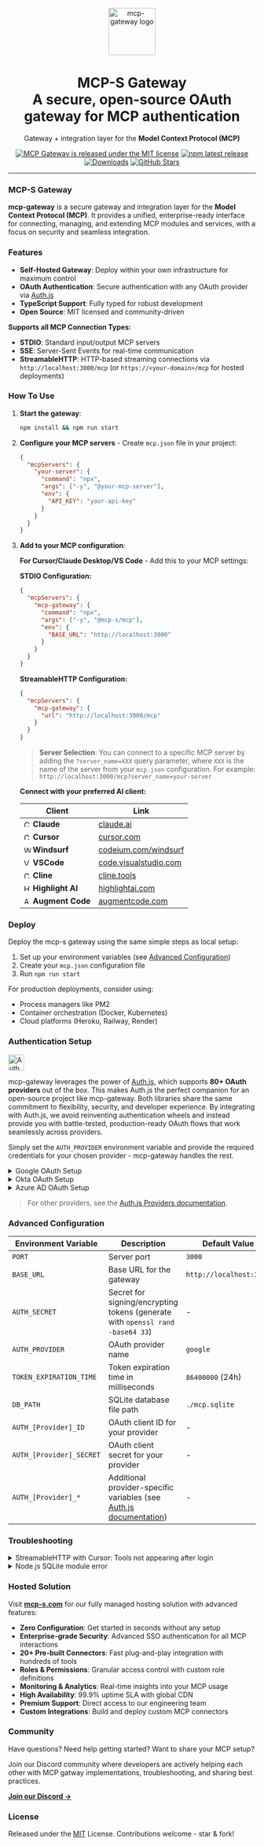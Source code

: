 <p align="center">
  <a href="https://www.mcp-s.com?utm_source=github&utm_medium=readme&utm_campaign=mcp-gateway&utm_content=header_logo" target="_blank"><img height="96px" src="https://www.mcp-s.com/logo.png" alt="mcp-gateway logo" /></a>
  <h1 align="center">MCP-S Gateway<br/>
A secure, open-source OAuth gateway for MCP authentication</h1>
</p>
<p align="center">
  Gateway + integration layer for the <strong>Model Context Protocol (MCP)</strong> 
</p>
<p align="center">
  <a href="https://github.com/webrix-ai/mcp-gateway/blob/main/LICENSE"><img src="https://img.shields.io/github/license/webrix-ai/mcp-gateway?style=flat-square&color=green" alt="MCP Gateway is released under the MIT license" /></a>
  <a href="https://www.npmjs.com/package/@mcp-s/mcp"><img src="https://img.shields.io/npm/v/@mcp-s/mcp?style=flat-square&label=latest&color=purple" alt="npm latest release" /></a>
  <a href="https://www.npmtrends.com/@mcp-s/mcp"><img src="https://img.shields.io/npm/dm/@mcp-s/mcp?style=flat-square&color=cyan" alt="Downloads" /></a>
  <a href="https://github.com/webrix-ai/mcp-gateway/stargazers"><img src="https://img.shields.io/github/stars/webrix-ai/mcp-gateway?style=flat-square&color=orange" alt="GitHub Stars" /></a>
</p>

---

### MCP-S Gateway

**mcp-gateway** is a secure gateway and integration layer for the **Model Context Protocol (MCP)**. It provides a unified, enterprise-ready interface for connecting, managing, and extending MCP modules and services, with a focus on security and seamless integration.

### Features

- **Self-Hosted Gateway**: Deploy within your own infrastructure for maximum control
- **OAuth Authentication**: Secure authentication with any OAuth provider via [Auth.js](https://authjs.dev)
- **TypeScript Support**: Fully typed for robust development
- **Open Source**: MIT licensed and community-driven

<!-- <video src="https://github.com/user-attachments/assets/2c3afaf9-6c08-436e-9efd-db8710554430"></video> TODO: ADD OUR VIDEO -->

**Supports all MCP Connection Types:**
- **STDIO**: Standard input/output MCP servers
- **SSE**: Server-Sent Events for real-time communication
- **StreamableHTTP**: HTTP-based streaming connections via `http://localhost:3000/mcp` (or `https://<your-domain>/mcp` for hosted deployments)

### How To Use

1. **Start the gateway**:
   ```bash
   npm install && npm run start
   ```

2. **Configure your MCP servers** - Create `mcp.json` file in your project:
   ```json
   {
     "mcpServers": {
       "your-server": {
         "command": "npx",
         "args": ["-y", "@your-mcp-server"],
         "env": {
           "API_KEY": "your-api-key"
         }
       }
     }
   }
   ```

3. **Add to your MCP configuration**:
   
   **For Cursor/Claude Desktop/VS Code** - Add this to your MCP settings:
   
   **STDIO Configuration:**
   ```json
   {
     "mcpServers": {
       "mcp-gateway": {
         "command": "npx",
         "args": ["-y", "@mcp-s/mcp"],
         "env": {
           "BASE_URL": "http://localhost:3000"
         }
       }
     }
   }
   ```

   **StreamableHTTP Configuration:**
   ```json
   {
     "mcpServers": {
       "mcp-gateway": {
         "url": "http://localhost:3000/mcp"
       }
     }
   }
   ```

   > **Server Selection**: You can connect to a specific MCP server by adding the `?server_name=XXX` query parameter, where `XXX` is the name of the server from your `mcp.json` configuration. For example: `http://localhost:3000/mcp?server_name=your-server`

   **Connect with your preferred AI client:**

   | Client | Link |
   |--------|------|
   | <img src="https://claude.ai/favicon.ico" alt="Claude" width="14" height="14"> **Claude** | [claude.ai](https://claude.ai) |
   | <img src="https://www.cursor.com/favicon.ico" alt="Cursor"  width="14" height="14"> **Cursor** | [cursor.com](https://cursor.com) |
   | <img src="https://codeium.com/favicon.ico" alt="Windsurf"  width="14" height="14"> **Windsurf** | [codeium.com/windsurf](https://codeium.com/windsurf) |
   | <img src="https://code.visualstudio.com/assets/favicon.ico" alt="VSCode" width="14" height="14"> **VSCode** | [code.visualstudio.com](https://code.visualstudio.com/) |
   | <img src="https://cline.bot/assets/icons/favicon-256x256.png" alt="Cline"  width="14" height="14"> **Cline** | [cline.tools](https://cline.tools) |
   | <img src="https://highlightai.com/favicon.ico" alt="Highlight AI"  width="14" height="14"> **Highlight AI** | [highlightai.com](https://highlightai.com) |
   | <img src="https://cdn.prod.website-files.com/66d76c2202b335e39ad2b5e8/66f302d663108ca67c19ddbc_Favicon.png" alt="Augment Code" width="14" height="14"> **Augment Code** | [augmentcode.com](https://augmentcode.com) |

### Deploy

Deploy the mcp-s gateway using the same simple steps as local setup:

1. Set up your environment variables (see [Advanced Configuration](#advanced-configuration))
2. Create your `mcp.json` configuration file
3. Run `npm run start`

For production deployments, consider using:
- Process managers like PM2
- Container orchestration (Docker, Kubernetes)
- Cloud platforms (Heroku, Railway, Render)

### Authentication Setup

<a href="https://authjs.dev" target="_blank"><img width="32px" style="vertical-align:middle; margin-right:8px;" src="https://authjs.dev/img/logo-sm.png" alt="Auth.js logo" /></a>

mcp-gateway leverages the power of [Auth.js](https://authjs.dev), which supports **80+ OAuth providers** out of the box. This makes Auth.js the perfect companion for an open-source project like mcp-gateway. Both libraries share the same commitment to flexibility, security, and developer experience. By integrating with Auth.js, we avoid reinventing authentication wheels and instead provide you with battle-tested, production-ready OAuth flows that work seamlessly across providers.

Simply set the `AUTH_PROVIDER` environment variable and provide the required credentials for your chosen provider - mcp-gateway handles the rest.

<details>
<summary>Google OAuth Setup</summary>

**Documentation**: [Auth.js Google Provider](https://authjs.dev/reference/core/providers/google)

```env
AUTH_SECRET=your-random-secret
AUTH_PROVIDER=google
AUTH_GOOGLE_ID=your-google-client-id
AUTH_GOOGLE_SECRET=your-google-client-secret
```

</details>

<details>
<summary>Okta OAuth Setup</summary>

**Documentation**: [Auth.js Okta Provider](https://authjs.dev/reference/core/providers/okta)

```env
AUTH_SECRET=your-random-secret
AUTH_PROVIDER=okta
AUTH_OKTA_ID=your-okta-client-id
AUTH_OKTA_SECRET=your-okta-client-secret
AUTH_OKTA_ISSUER=https://your-okta-domain.okta.com/oauth2/default
```

</details>

<details>
<summary>Azure AD OAuth Setup</summary>

**Documentation**: [Auth.js Azure AD Provider](https://authjs.dev/reference/core/providers/azure-ad)

```env
AUTH_SECRET=your-random-secret
AUTH_PROVIDER=azure-ad
AUTH_AZURE_AD_ID=your-azure-client-id
AUTH_AZURE_AD_SECRET=your-azure-client-secret
AUTH_AZURE_AD_TENANT_ID=your-tenant-id-or-common
```

</details>

> For other providers, see the [Auth.js Providers documentation](https://authjs.dev/reference/core/providers/).

### Advanced Configuration

| Environment Variable | Description | Default Value | Required |
|---------------------|-------------|---------------|----------|
| `PORT` | Server port | `3000` | No |
| `BASE_URL` | Base URL for the gateway | `http://localhost:3000` | No |
| `AUTH_SECRET` | Secret for signing/encrypting tokens (generate with `openssl rand -base64 33`) | - | Yes |
| `AUTH_PROVIDER` | OAuth provider name | `google` | No |
| `TOKEN_EXPIRATION_TIME` | Token expiration time in milliseconds | `86400000` (24h) | No |
| `DB_PATH` | SQLite database file path | `./mcp.sqlite` | No |
| `AUTH_[Provider]_ID` | OAuth client ID for your provider | - | Yes |
| `AUTH_[Provider]_SECRET` | OAuth client secret for your provider | - | Yes |
| `AUTH_[Provider]_*` | Additional provider-specific variables (see [Auth.js documentation](https://authjs.dev/reference/core/providers/)) | - | Varies |

### Troubleshooting

<details>
<summary>StreamableHTTP with Cursor: Tools not appearing after login</summary>

**Issue**: When using StreamableHTTP configuration in Cursor, tools don't appear even after successful authentication.

**Solution**: Make sure you have only **one Cursor window open**. Multiple Cursor windows can interfere with the MCP connection establishment.

1. Close all Cursor windows
2. Open a single Cursor window
3. Retry the authentication process

</details>

<details>
<summary>Node.js SQLite module error</summary>

**Issue**: You see the following error:
```
Error [ERR_UNKNOWN_BUILTIN_MODULE]: No such built-in module: node:sqlite
```

**Solution**: This error occurs when using an older version of Node.js. The `node:sqlite` module requires **Node.js version 22 or higher**.

**Fix**:
1. Update Node.js to version 22 or later
2. Verify your version: `node --version`
3. Restart the gateway: `npm run start`

**Installation options**:
- Using [nvm](https://github.com/nvm-sh/nvm): `nvm install 22 && nvm use 22`
- Download from [nodejs.org](https://nodejs.org/)

</details>

### Hosted Solution

Visit **[mcp-s.com](https://www.mcp-s.com?utm_source=github&utm_medium=readme&utm_campaign=mcp-gateway&utm_content=hosted_solution_link)** for our fully managed hosting solution with advanced features:

- **Zero Configuration**: Get started in seconds without any setup
- **Enterprise-grade Security**: Advanced SSO authentication for all MCP interactions
- **20+ Pre-built Connectors**: Fast plug-and-play integration with hundreds of tools
- **Roles & Permissions**: Granular access control with custom role definitions
- **Monitoring & Analytics**: Real-time insights into your MCP usage
- **High Availability**: 99.9% uptime SLA with global CDN
- **Premium Support**: Direct access to our engineering team
- **Custom Integrations**: Build and deploy custom MCP connectors

### Community

Have questions? Need help getting started? Want to share your MCP setup?

Join our Discord community where developers are actively helping each other with MCP gatway implementations, troubleshooting, and sharing best practices.

**[Join our Discord →](https://discord.gg/ZhehX4Ku)**


### License

Released under the [MIT](./LICENSE) License. Contributions welcome - star & fork!
